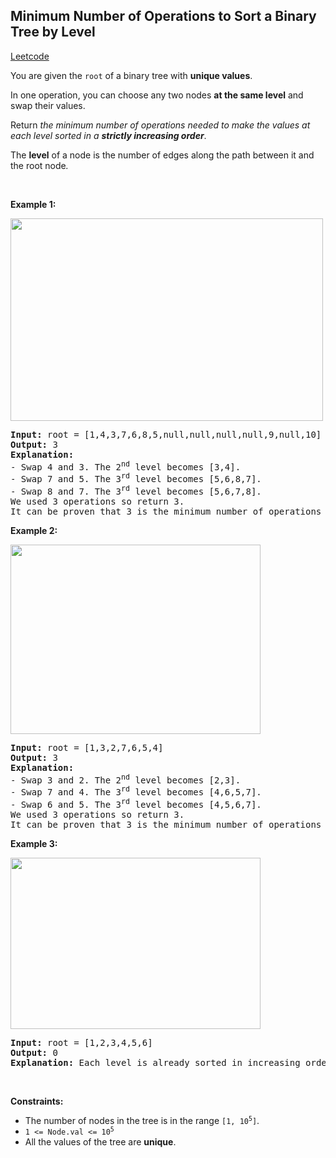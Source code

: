 ## Minimum Number of Operations to Sort a Binary Tree by Level
[Leetcode](https://leetcode.com/problems/minimum-number-of-operations-to-sort-a-binary-tree-by-level)
<p>You are given the <code>root</code> of a binary tree with <strong>unique values</strong>.</p>

<p>In one operation, you can choose any two nodes <strong>at the same level</strong> and swap their values.</p>

<p>Return <em>the minimum number of operations needed to make the values at each level sorted in a <strong>strictly increasing order</strong></em>.</p>

<p>The <strong>level</strong> of a node is the number of edges along the path between it and the root node<em>.</em></p>

<p>&nbsp;</p>
<p><strong class="example">Example 1:</strong></p>
<img src="https://assets.leetcode.com/uploads/2022/09/18/image-20220918174006-2.png" style="width: 500px; height: 324px;">
<pre><strong>Input:</strong> root = [1,4,3,7,6,8,5,null,null,null,null,9,null,10]
<strong>Output:</strong> 3
<strong>Explanation:</strong>
- Swap 4 and 3. The 2<sup>nd</sup> level becomes [3,4].
- Swap 7 and 5. The 3<sup>rd</sup> level becomes [5,6,8,7].
- Swap 8 and 7. The 3<sup>rd</sup> level becomes [5,6,7,8].
We used 3 operations so return 3.
It can be proven that 3 is the minimum number of operations needed.
</pre>

<p><strong class="example">Example 2:</strong></p>
<img src="https://assets.leetcode.com/uploads/2022/09/18/image-20220918174026-3.png" style="width: 400px; height: 303px;">
<pre><strong>Input:</strong> root = [1,3,2,7,6,5,4]
<strong>Output:</strong> 3
<strong>Explanation:</strong>
- Swap 3 and 2. The 2<sup>nd</sup> level becomes [2,3].
- Swap 7 and 4. The 3<sup>rd</sup> level becomes [4,6,5,7].
- Swap 6 and 5. The 3<sup>rd</sup> level becomes [4,5,6,7].
We used 3 operations so return 3.
It can be proven that 3 is the minimum number of operations needed.
</pre>

<p><strong class="example">Example 3:</strong></p>
<img src="https://assets.leetcode.com/uploads/2022/09/18/image-20220918174052-4.png" style="width: 400px; height: 274px;">
<pre><strong>Input:</strong> root = [1,2,3,4,5,6]
<strong>Output:</strong> 0
<strong>Explanation:</strong> Each level is already sorted in increasing order so return 0.
</pre>

<p>&nbsp;</p>
<p><strong>Constraints:</strong></p>

<ul>
	<li>The number of nodes in the tree is in the range <code>[1, 10<sup>5</sup>]</code>.</li>
	<li><code>1 &lt;= Node.val &lt;= 10<sup>5</sup></code></li>
	<li>All the values of the tree are <strong>unique</strong>.</li>
</ul>
